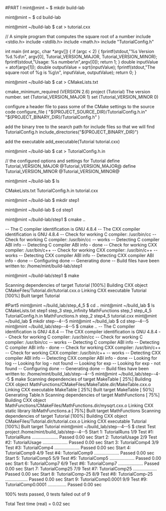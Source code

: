 
#PART I 
mint@mint ~ $ mkdir build-lab 

mint@mint ~ $ cd build-lab

mint@mint ~/build-lab $ cat > tutorial.cxx

// A simple program that computes the square root of a number
include <stdio.h>
include <stdlib.h>
include <math.h>
include "TutorialConfig.h"
 
int main (int argc, char *argv[])
{
  if (argc < 2)
    {
    fprintf(stdout,"%s Version %d.%d\n",
            argv[0],
            Tutorial_VERSION_MAJOR,
            Tutorial_VERSION_MINOR);
    fprintf(stdout,"Usage: %s number\n",argv[0]);
    return 1;
    }
  double inputValue = atof(argv[1]);
  double outputValue = sqrt(inputValue);
  fprintf(stdout,"The square root of %g is %g\n",
          inputValue, outputValue);
  return 0;
}

mint@mint ~/build-lab $ cat > CMakeLists.txt

cmake_minimum_required (VERSION 2.6)
project (Tutorial)
The version number.
set (Tutorial_VERSION_MAJOR 1)
set (Tutorial_VERSION_MINOR 0)
 
 configure a header file to pass some of the CMake settings
 to the source code
configure_file (
  "${PROJECT_SOURCE_DIR}/TutorialConfig.h.in"
  "${PROJECT_BINARY_DIR}/TutorialConfig.h"
  )
 
 add the binary tree to the search path for include files
 so that we will find TutorialConfig.h
include_directories("${PROJECT_BINARY_DIR}")
 
 add the executable
add_executable(Tutorial tutorial.cxx)

mint@mint ~/build-lab $ cat > TutorialConfig.h.in

// the configured options and settings for Tutorial
define Tutorial_VERSION_MAJOR @Tutorial_VERSION_MAJOR@
define Tutorial_VERSION_MINOR @Tutorial_VERSION_MINOR@

mint@mint ~/build-lab $ ls

CMakeLists.txt  TutorialConfig.h.in  tutorial.cxx

mint@mint ~/build-lab $ mkdir step1

mint@mint ~/build-lab $ cd step1

mint@mint ~/build-lab/step1 $ cmake ..

-- The C compiler identification is GNU 4.8.4
-- The CXX compiler identification is GNU 4.8.4
-- Check for working C compiler: /usr/bin/cc
-- Check for working C compiler: /usr/bin/cc -- works
-- Detecting C compiler ABI info
-- Detecting C compiler ABI info - done
-- Check for working CXX compiler: /usr/bin/c++
-- Check for working CXX compiler: /usr/bin/c++ -- works
-- Detecting CXX compiler ABI info
-- Detecting CXX compiler ABI info - done
-- Configuring done
-- Generating done
-- Build files have been written to: /home/mint/build-lab/step1

mint@mint ~/build-lab/step1 $ make

Scanning dependencies of target Tutorial
[100%] Building CXX object CMakeFiles/Tutorial.dir/tutorial.cxx.o
Linking CXX executable Tutorial
[100%] Built target Tutorial



#Part5
mint@mint ~/build_lab/step_4_5 $ cd ..
mint@mint ~/build_lab $ ls
CMakeLists.txt   step1   step_3    step_infinity
MathFunctions    step_1  step_4_5  TutorialConfig.h.in
MathFunctions.h  step_2  step4_5   tutorial.cxx
mint@mint ~/build_lab $ mkdir step--4--5
mint@mint ~/build_lab $ cd step--4--5
mint@mint ~/build_lab/step--4--5 $ cmake ..
-- The C compiler identification is GNU 4.8.4
-- The CXX compiler identification is GNU 4.8.4
-- Check for working C compiler: /usr/bin/cc
-- Check for working C compiler: /usr/bin/cc -- works
-- Detecting C compiler ABI info
-- Detecting C compiler ABI info - done
-- Check for working CXX compiler: /usr/bin/c++
-- Check for working CXX compiler: /usr/bin/c++ -- works
-- Detecting CXX compiler ABI info
-- Detecting CXX compiler ABI info - done
-- Looking for log
-- Looking for log - not found
-- Looking for exp
-- Looking for exp - not found
-- Configuring done
-- Generating done
-- Build files have been written to: /home/mint/build_lab/step--4--5
mint@mint ~/build_lab/step--4--5 $ make
Scanning dependencies of target MakeTable
[ 25%] Building CXX object MathFunctions/CMakeFiles/MakeTable.dir/MakeTable.cxx.o
Linking CXX executable MakeTable
[ 25%] Built target MakeTable
[ 50%] Generating Table.h
Scanning dependencies of target MathFunctions
[ 75%] Building CXX object MathFunctions/CMakeFiles/MathFunctions.dir/mysqrt.cxx.o
Linking CXX static library libMathFunctions.a
[ 75%] Built target MathFunctions
Scanning dependencies of target Tutorial
[100%] Building CXX object CMakeFiles/Tutorial.dir/tutorial.cxx.o
Linking CXX executable Tutorial
[100%] Built target Tutorial
mint@mint ~/build_lab/step--4--5 $ ctest
Test project /home/mint/build_lab/step--4--5
    Start 1: TutorialRuns
1/9 Test #1: TutorialRuns .....................   Passed    0.00 sec
    Start 2: TutorialUsage
2/9 Test #2: TutorialUsage ....................   Passed    0.00 sec
    Start 3: TutorialComp4
3/9 Test #3: TutorialComp4 ....................   Passed    0.00 sec
    Start 4: TutorialComp9
4/9 Test #4: TutorialComp9 ....................   Passed    0.00 sec
    Start 5: TutorialComp5
5/9 Test #5: TutorialComp5 ....................   Passed    0.00 sec
    Start 6: TutorialComp7
6/9 Test #6: TutorialComp7 ....................   Passed    0.00 sec
    Start 7: TutorialComp25
7/9 Test #7: TutorialComp25 ...................   Passed    0.00 sec
    Start 8: TutorialComp-25
8/9 Test #8: TutorialComp-25 ..................   Passed    0.00 sec
    Start 9: TutorialComp0.0001
9/9 Test #9: TutorialComp0.0001 ...............   Passed    0.00 sec

100% tests passed, 0 tests failed out of 9

Total Test time (real) =   0.02 sec
